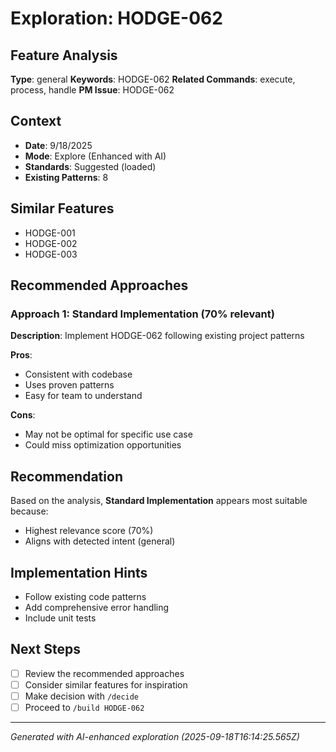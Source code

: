 # Exploration: HODGE-062

## Feature Analysis
**Type**: general
**Keywords**: HODGE-062
**Related Commands**: execute, process, handle
**PM Issue**: HODGE-062

## Context
- **Date**: 9/18/2025
- **Mode**: Explore (Enhanced with AI)
- **Standards**: Suggested (loaded)
- **Existing Patterns**: 8


## Similar Features
- HODGE-001
- HODGE-002
- HODGE-003




## Recommended Approaches


### Approach 1: Standard Implementation (70% relevant)
**Description**: Implement HODGE-062 following existing project patterns

**Pros**:
- Consistent with codebase
- Uses proven patterns
- Easy for team to understand

**Cons**:
- May not be optimal for specific use case
- Could miss optimization opportunities


## Recommendation
Based on the analysis, **Standard Implementation** appears most suitable because:
- Highest relevance score (70%)
- Aligns with detected intent (general)


## Implementation Hints
- Follow existing code patterns
- Add comprehensive error handling
- Include unit tests

## Next Steps
- [ ] Review the recommended approaches
- [ ] Consider similar features for inspiration
- [ ] Make decision with `/decide`
- [ ] Proceed to `/build HODGE-062`

---
*Generated with AI-enhanced exploration (2025-09-18T16:14:25.565Z)*
